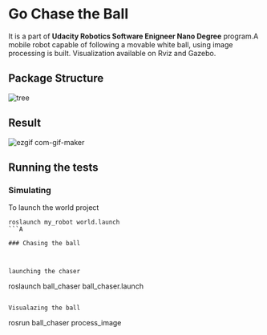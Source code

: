 # Go Chase the Ball
It is a part of **Udacity Robotics Software Enigneer Nano Degree** program.A mobile robot capable of following a movable white ball, using image processing is built. Visualization available on Rviz and Gazebo.
## Package Structure
![tree](https://user-images.githubusercontent.com/67613439/125200822-1cb63700-e28a-11eb-87f5-3bdea279eeed.png)

## Result
![ezgif com-gif-maker](https://user-images.githubusercontent.com/67613439/125202411-17101f80-e291-11eb-8c8d-ec8fe843331f.gif)


## Running the tests

### Simulating

To launch the world project

```
roslaunch my_robot world.launch 
```A 

### Chasing the ball



launching the chaser 

```
roslaunch ball_chaser ball_chaser.launch
```

Visualazing the ball

```
rosrun ball_chaser process_image 
```
